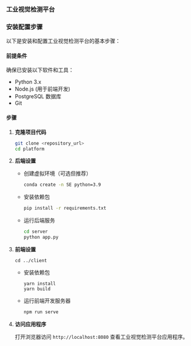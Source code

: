 ### 工业视觉检测平台

### 安装配置步骤

以下是安装和配置工业视觉检测平台的基本步骤：

#### 前提条件

确保已安装以下软件和工具：

- Python 3.x
- Node.js (用于前端开发)
- PostgreSQL 数据库
- Git

#### 步骤

1. **克隆项目代码**

   ```bash
   git clone <repository_url>
   cd platform
   ```

2. **后端设置**

   - 创建虚拟环境（可选但推荐）

     ```bash
     conda create -n SE python=3.9
     ```

   - 安装依赖包

     ```bash
     pip install -r requirements.txt
     ```

   - 运行后端服务

     ```bash
     cd server
     python app.py
     ```

3. **前端设置**

   ```
   cd ../client
   ```

   - 安装依赖包

     ```
     yarn install
     yarn build
     ```

   - 运行前端开发服务器

     ```bash
     npm run serve
     ```

4. **访问应用程序**

   打开浏览器访问 `http://localhost:8080` 查看工业视觉检测平台应用程序。